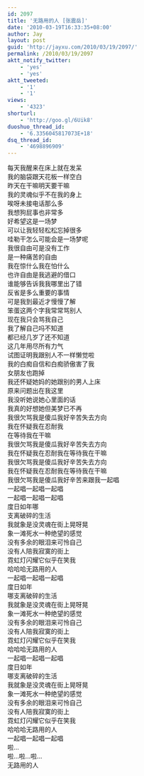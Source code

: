 ```yaml
---
id: 2097
title: '无路用的人 [张震岳]'
date: '2010-03-19T16:33:35+08:00'
author: Jay
layout: post
guid: 'http://jayxu.com/2010/03/19/2097/'
permalink: /2010/03/19/2097
aktt_notify_twitter:
    - 'yes'
    - 'yes'
aktt_tweeted:
    - '1'
    - '1'
views:
    - '4323'
shorturl:
    - 'http://goo.gl/6Uik8'
duoshuo_thread_id:
    - '6.3356045817073E+18'
dsq_thread_id:
    - '4698896909'
---
```


每天我醒来在床上就在发呆<br />我的脑袋跟天花板一样空白<br />昨天在干嘛明天要干嘛<br />我的灵魂似乎不在我的身上<br />唉呀未接电话那么多<br />我想狗屁事也非常多<br />好希望这是一场梦<br />可以让我轻轻松松忘掉很多<br />哇勒干怎么可能会是一场梦呢<br />我很自由可是没有工作<br />是一种痛苦的自由<br />我在惊什么我在怕什么<br />也许自由是我逃避的借口<br />谁能够告诉我我哪里出了错<br />反省是多么重要的事情<br />可是我到最近才慢慢了解<br />笨蛋这两个字我常常骂别人<br />现在我只会骂我自己<br />我了解自己吗不知道<br />都已经几岁了还不知道<br />这几年用尽所有力气<br />试图证明我跟别人不一样懒觉啦<br />我的白痴自信和白痴骄傲害了我<br />女朋友也跑掉<br />我还怀疑她妈的她跟别的男人上床<br />原来问题出在我这里<br />我没听她说她心里面的话<br />我真的好想她但美梦已不再<br />我很欠骂我是傻瓜我好辛苦失去方向<br />我在怀疑我在忍耐我<br />在等待我在干嘛<br />我很欠骂我是傻瓜我好辛苦失去方向<br />我在怀疑我在忍耐我在等待我在干嘛<br />我很欠骂我是傻瓜我好辛苦失去方向<br />我在怀疑我在忍耐我在等待我在干嘛<br />我很欠骂我是傻瓜我好辛苦来跟我一起唱<br />一起唱一起唱一起唱<br />一起唱一起唱一起唱<br />度日如年哪<br />支离破碎的生活<br />我就象是没灵魂在街上晃呀晃<br />象一滩死水一种绝望的感觉<br />没有多余的眼泪来可怜自己<br />没有人陪我寂寞的街上<br />霓虹灯闪耀它似乎在笑我<br />哈哈哈无路用的人<br />一起唱一起唱一起唱<br />度日如年<br />哪支离破碎的生活<br />我就象是没灵魂在街上晃呀晃<br />象一滩死水一种绝望的感觉<br />没有多余的眼泪来可怜自己<br />没有人陪我寂寞的街上<br />霓虹灯闪耀它似乎在笑我<br />哈哈哈无路用的人<br />一起唱一起唱一起唱<br />度日如年<br />哪支离破碎的生活<br />我就象是没灵魂在街上晃呀晃<br />象一滩死水一种绝望的感觉<br />没有多余的眼泪来可怜自己<br />没有人陪我寂寞的街上<br />霓虹灯闪耀它似乎在笑我<br />哈哈哈无路用的人<br />一起唱一起唱一起唱<br />啦...<br />啦...啦...啦...<br />无路用的人<br />